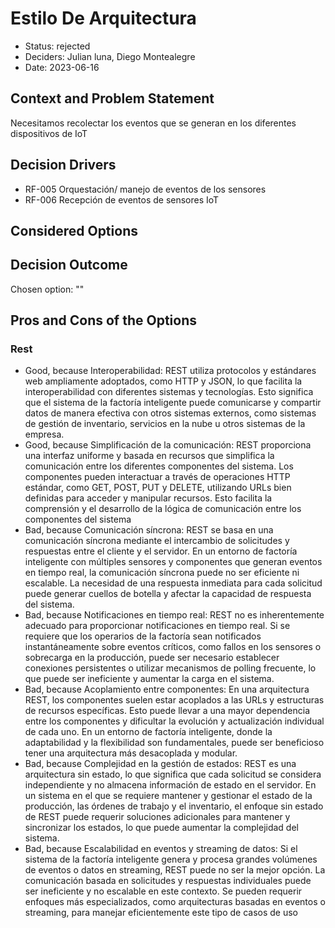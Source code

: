 # Estilo De Arquitectura

* Status: rejected
* Deciders: Julian luna, Diego Montealegre
* Date: 2023-06-16

## Context and Problem Statement

Necesitamos recolectar los eventos que se generan en los diferentes dispositivos de IoT

## Decision Drivers

* RF-005 Orquestación/ manejo de eventos de los sensores
* RF-006 Recepción de eventos de sensores IoT

## Considered Options


## Decision Outcome

Chosen option: ""

## Pros and Cons of the Options

### Rest

* Good, because Interoperabilidad: REST utiliza protocolos y estándares web ampliamente adoptados, como HTTP y JSON, lo que facilita la interoperabilidad con diferentes sistemas y tecnologías. Esto significa que el sistema de la factoría inteligente puede comunicarse y compartir datos de manera efectiva con otros sistemas externos, como sistemas de gestión de inventario, servicios en la nube u otros sistemas de la empresa.
* Good, because Simplificación de la comunicación: REST proporciona una interfaz uniforme y basada en recursos que simplifica la comunicación entre los diferentes componentes del sistema. Los componentes pueden interactuar a través de operaciones HTTP estándar, como GET, POST, PUT y DELETE, utilizando URLs bien definidas para acceder y manipular recursos. Esto facilita la comprensión y el desarrollo de la lógica de comunicación entre los componentes del sistema
* Bad, because Comunicación síncrona: REST se basa en una comunicación síncrona mediante el intercambio de solicitudes y respuestas entre el cliente y el servidor. En un entorno de factoría inteligente con múltiples sensores y componentes que generan eventos en tiempo real, la comunicación síncrona puede no ser eficiente ni escalable. La necesidad de una respuesta inmediata para cada solicitud puede generar cuellos de botella y afectar la capacidad de respuesta del sistema.
* Bad, because Notificaciones en tiempo real: REST no es inherentemente adecuado para proporcionar notificaciones en tiempo real. Si se requiere que los operarios de la factoría sean notificados instantáneamente sobre eventos críticos, como fallos en los sensores o sobrecarga en la producción, puede ser necesario establecer conexiones persistentes o utilizar mecanismos de polling frecuente, lo que puede ser ineficiente y aumentar la carga en el sistema.
* Bad, because Acoplamiento entre componentes: En una arquitectura REST, los componentes suelen estar acoplados a las URLs y estructuras de recursos específicas. Esto puede llevar a una mayor dependencia entre los componentes y dificultar la evolución y actualización individual de cada uno. En un entorno de factoría inteligente, donde la adaptabilidad y la flexibilidad son fundamentales, puede ser beneficioso tener una arquitectura más desacoplada y modular.
* Bad, because Complejidad en la gestión de estados: REST es una arquitectura sin estado, lo que significa que cada solicitud se considera independiente y no almacena información de estado en el servidor. En un sistema en el que se requiere mantener y gestionar el estado de la producción, las órdenes de trabajo y el inventario, el enfoque sin estado de REST puede requerir soluciones adicionales para mantener y sincronizar los estados, lo que puede aumentar la complejidad del sistema.
* Bad, because Escalabilidad en eventos y streaming de datos: Si el sistema de la factoría inteligente genera y procesa grandes volúmenes de eventos o datos en streaming, REST puede no ser la mejor opción. La comunicación basada en solicitudes y respuestas individuales puede ser ineficiente y no escalable en este contexto. Se pueden requerir enfoques más especializados, como arquitecturas basadas en eventos o streaming, para manejar eficientemente este tipo de casos de uso

